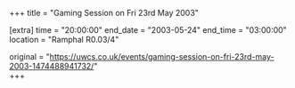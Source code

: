 +++
title = "Gaming Session on Fri 23rd May 2003"

[extra]
time = "20:00:00"
end_date = "2003-05-24"
end_time = "03:00:00"
location = "Ramphal R0.03/4"

original = "https://uwcs.co.uk/events/gaming-session-on-fri-23rd-may-2003-1474488941732/"    
+++



